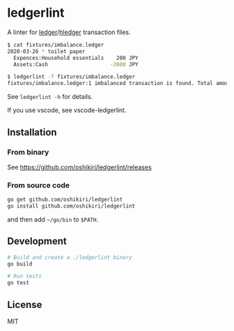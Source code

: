 ledgerlint
=====

A linter for [ledger]/[hledger] transaction files.

[ledger]: https://www.ledger-cli.org/
[hledger]: https://hledger.org/

```sh
$ cat fixtures/imbalance.ledger
2020-03-26 * toilet paper
  Expences:Household essentials    200 JPY
  Assets:Cash                    -2000 JPY

$ ledgerlint -f fixtures/imbalance.ledger
fixtures/imbalance.ledger:1 imbalanced transaction is found. Total amount = (-1800 JPY)
```

See `ledgerlint -h` for details.

If you use vscode, see vscode-ledgerlint.

## Installation
### From binary

See <https://github.com/oshikiri/ledgerlint/releases>

### From source code

```sh
go get github.com/oshikiri/ledgerlint
go install github.com/oshikiri/ledgerlint
```

and then add `~/go/bin` to `$PATH`.

## Development
```sh
# Build and create a ./ledgerlint binary
go build

# Run tests
go test
```

## License

MIT

